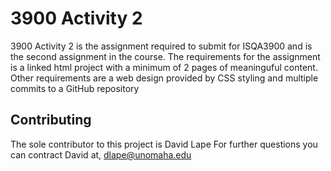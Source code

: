 # 3900 Activity 2

3900 Activity 2 is the assignment required to submit for ISQA3900
and is the second assignment in the course. The requirements for the assignment
is a linked html project with a minimum of 2 pages of meaninguful content.
Other requirements are a web design provided by CSS styling and multiple commits
to a GitHub repository

## Contributing

The sole contributor to this project is David Lape
For further questions you can contract David at, dlape@unomaha.edu
